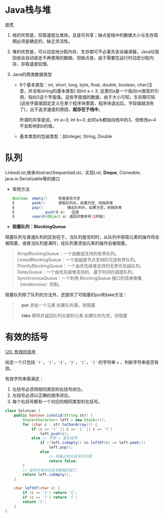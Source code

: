 # Java栈与堆

[参考](https://zhuanlan.zhihu.com/p/57321004)

1. 栈的优势是，存取速度比堆快，且是可共享；缺点是栈中的数据大小与生存周期必须是确定的，缺乏灵活性。

2. 堆的优势是，可以动态地分配内存，生存期可不必事先告诉编译器，Java垃圾回收会自动收走不再使用的数据，但缺点是，由于需要在运行时动态分配内存，存取速度较慢。

3. Java的两类数据类型

   - 8个基本类型：int, short, long, byte, float, double, boolean, char(注意，并没有string的基本类型)
     如int a = 3; 这里的a是一个指向int类型的引用，指向3这个字面值。这些字面值的数据，由于大小可知，生存期可知(这些字面值固定定义在某个程序块里面，程序块退出后，字段值就消失了)，出于追求速度的原因，**就存在于栈中**。

     所谓的共享是说，int a=3; int b=3; 此时a/b都指向栈中的3，但修改a=4不会影响到b的值。

   - 基本类型的包装类型：如Integer, String, Double

# 队列

LinkedList,继承AbstractSequentialList<E>，实现List<E>, **Deque<E>**, Cloneable, java.io.Serializable等的接口

- 常用方法

  ```java
  Boolean  empty()     检查是否为空
  E        peek()      获取队列头，如果为空，则抛异常
  E        pop() 		   弹出队列头，如果为空，则抛异常
  E  			 push(E e)   压栈
  E        search(Object o) 返回对象序号(1开始)
  ```

- **阻塞队列：BlockingQueue**

阻塞队列与普通队列的区别在于，当队列是空的时，从队列中获取元素的操作将会被阻塞，或者当队列是满时，往队列里添加元素的操作会被阻塞。

> ArrayBlockingQueue：一个由数组支持的有界队列。
> LinkedBlockingQueue：一个由链接节点支持的可选有界队列。
> PriorityBlockingQueue：一个由优先级堆支持的无界优先级队列。
> DelayQueue：一个由优先级堆支持的、基于时间的调度队列。
> SynchronousQueue：一个利用 BlockingQueue 接口的简单聚集（rendezvous）机制。

阻塞队列除了队列的方法外，还提供了可阻塞的put和take方法：

> 　**put** 添加一个元素 如果队列满，则阻塞
>
> 　**take** 移除并返回队列头部的元素 如果队列为空，则阻塞

# 有效的括号

[\20. 有效的括号](https://leetcode.cn/problems/valid-parentheses/)

给定一个只包括 `'('`，`')'`，`'{'`，`'}'`，`'['`，`']'` 的字符串 `s` ，判断字符串是否有效。

有效字符串需满足：

1. 左括号必须用相同类型的右括号闭合。
2. 左括号必须以正确的顺序闭合。
3. 每个右括号都有一个对应的相同类型的左括号。

```java
class Solution {
    public boolean isValid(String str) {
        Stack<Character> left = new Stack<>();
        for (char c : str.toCharArray()) {
            if (c == '(' || c == '{' || c == '[')
                left.push(c);
            else // 字符 c 是右括号
                if (!left.isEmpty() && leftOf(c) == left.peek())
                    left.pop();
                else
                    // 和最近的左括号不匹配
                    return false;
        }
        // 是否所有的左括号都被匹配了
        return left.isEmpty();
    }

    char leftOf(char c) {
        if (c == '}') return '{';
        if (c == ')') return '(';
        return '[';
    }
}
```

